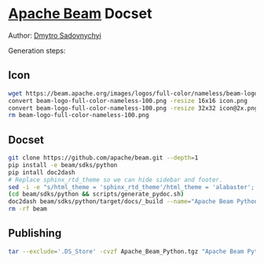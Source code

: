 [Apache Beam](https://beam.apache.org/) Docset
=======================

Author: [Dmytro Sadovnychyi](https://github.com/sadovnychyi)

Generation steps:

## Icon
```bash
wget https://beam.apache.org/images/logos/full-color/nameless/beam-logo-full-color-nameless-100.png
convert beam-logo-full-color-nameless-100.png -resize 16x16 icon.png
convert beam-logo-full-color-nameless-100.png -resize 32x32 icon@2x.png
rm beam-logo-full-color-nameless-100.png
```

## Docset
```bash
git clone https://github.com/apache/beam.git --depth=1
pip install -e beam/sdks/python
pip intall doc2dash
# Replace sphinx_rtd_theme so we can hide sidebar and footer.
sed -i -e "s/html_theme = 'sphinx_rtd_theme'/html_theme = 'alabaster'; html_theme_options = {'nosidebar': True}; html_show_copyright = False; html_show_sphinx = False/" beam/sdks/python/scripts/generate_pydoc.sh
(cd beam/sdks/python && scripts/generate_pydoc.sh)
doc2dash beam/sdks/python/target/docs/_build --name="Apache Beam Python" --index-page=index.html --force --icon=icon.png
rm -rf beam
```

## Publishing
```bash
tar --exclude='.DS_Store' -cvzf Apache_Beam_Python.tgz "Apache Beam Python.docset"
```
